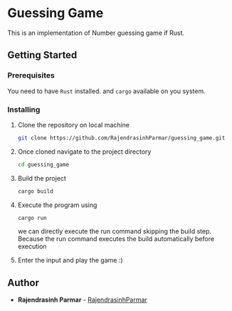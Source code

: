 # Guessing Game

This is an implementation of Number guessing game if Rust.

## Getting Started

### Prerequisites

You need to have `Rust` installed. and `cargo` available on you system.

### Installing

1. Clone the repository on local machine

    ```sh
    git clone https://github.com/RajendrasinhParmar/guessing_game.git
    ```

2. Once cloned navigate to the project directory

    ```sh
    cd guessing_game
    ```

3. Build the project

    ```sh
    cargo build
    ```
4. Execute the program using
    ```sh
    cargo run
    ```
    we can directly execute the run command skipping the build step. Because the run command executes the build automatically before execution
5. Enter the input and play the game :)

## Author

* **Rajendrasinh Parmar** - [RajendrasinhParmar](https://github.com/RajendrasinhParmar)
